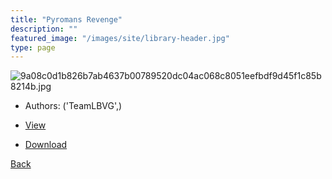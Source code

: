 ```yaml
---
title: "Pyromans Revenge"
description: ""
featured_image: "/images/site/library-header.jpg"
type: page
---
```


![9a08c0d1b826b7ab4637b00789520dc04ac068c8051eefbdf9d45f1c85b8214b.jpg](https://drive.google.com/uc?export=view&id=14JxGL2evsA0rf_1TYh6xXbz7Xx1XOZ62)
* Authors: ('TeamLBVG',)
* [View](https://drive.google.com/uc?export=view&id=19ZNCj58HeZ3CBNXgMQStspUP2oju3Ts2)

* [Download](https://drive.google.com/uc?export=download&id=19ZNCj58HeZ3CBNXgMQStspUP2oju3Ts2)

[Back](http://localhost:1313/library/ebooks/
)